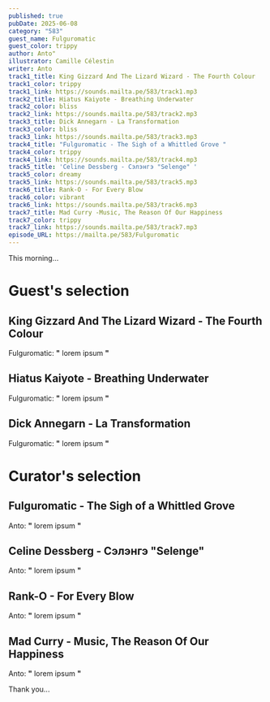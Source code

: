 ```yaml
---
published: true
pubDate: 2025-06-08
category: "583"
guest_name: Fulguromatic
guest_color: trippy
author: Anto"
illustrator: Camille Célestin
writer: Anto
track1_title: King Gizzard And The Lizard Wizard - The Fourth Colour
track1_color: trippy
track1_link: https://sounds.mailta.pe/583/track1.mp3
track2_title: Hiatus Kaiyote - Breathing Underwater
track2_color: bliss
track2_link: https://sounds.mailta.pe/583/track2.mp3
track3_title: Dick Annegarn - La Transformation
track3_color: bliss
track3_link: https://sounds.mailta.pe/583/track3.mp3
track4_title: "Fulguromatic - The Sigh of a Whittled Grove "
track4_color: trippy
track4_link: https://sounds.mailta.pe/583/track4.mp3
track5_title: 'Celine Dessberg - Сэлэнгэ "Selenge" '
track5_color: dreamy
track5_link: https://sounds.mailta.pe/583/track5.mp3
track6_title: Rank-O - For Every Blow
track6_color: vibrant
track6_link: https://sounds.mailta.pe/583/track6.mp3
track7_title: Mad Curry -Music, The Reason Of Our Happiness
track7_color: trippy
track7_link: https://sounds.mailta.pe/583/track7.mp3
episode_URL: https://mailta.pe/583/Fulguromatic
---
```

This morning... 

# Guest's selection

## King Gizzard And The Lizard Wizard - The Fourth Colour

 Fulguromatic: **"** lorem ipsum **"** 

## Hiatus Kaiyote - Breathing Underwater

 Fulguromatic: **"** lorem ipsum **"** 

## Dick Annegarn - La Transformation

 Fulguromatic: **"** lorem ipsum **"** 

# Curator's selection

## Fulguromatic - The Sigh of a Whittled Grove

 Anto: **"** lorem ipsum **"** 

## Celine Dessberg - Сэлэнгэ "Selenge"

 Anto: **"** lorem ipsum **"** 

## Rank-O - For Every Blow

 Anto: **"** lorem ipsum **"** 

## Mad Curry - Music, The Reason Of Our Happiness

 Anto: **"** lorem ipsum **"** 

 Thank you...
